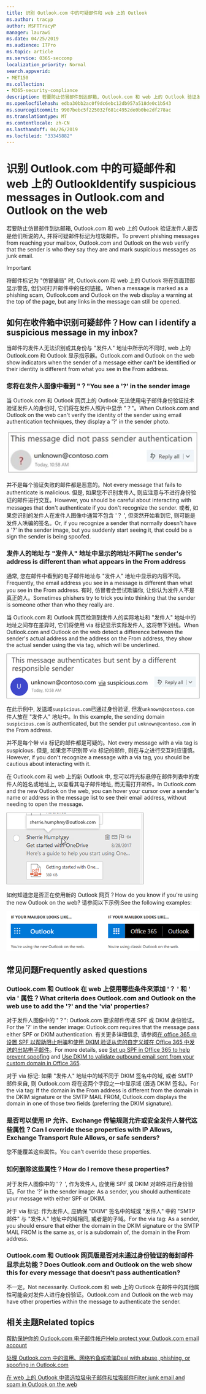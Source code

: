 ```yaml
---
title: 识别 Outlook.com 中的可疑邮件和 web 上的 Outlook
ms.author: tracyp
author: MSFTTracyP
manager: laurawi
ms.date: 04/25/2019
ms.audience: ITPro
ms.topic: article
ms.service: O365-seccomp
localization_priority: Normal
search.appverid:
- MET150
ms.collection:
- M365-security-compliance
description: 若要防止仿冒邮件到达邮箱, Outlook.com 和 web 上的 Outlook 验证发件人是否是他们所说的人, 并将可疑邮件标记为垃圾邮件。
ms.openlocfilehash: edba30bb2ac0f9dc6ebc12db957a518de0c1b543
ms.sourcegitcommit: 9907bebc5f225032f681c4952de0b0be2df278ac
ms.translationtype: MT
ms.contentlocale: zh-CN
ms.lasthandoff: 04/26/2019
ms.locfileid: "33345882"
---
```

# <a name="identify-suspicious-messages-in-outlookcom-and-outlook-on-the-web"></a><span data-ttu-id="b0c5a-103">识别 Outlook.com 中的可疑邮件和 web 上的 Outlook</span><span class="sxs-lookup"><span data-stu-id="b0c5a-103">Identify suspicious messages in Outlook.com and Outlook on the web</span></span>

<span data-ttu-id="b0c5a-104">若要防止仿冒邮件到达邮箱, Outlook.com 和 web 上的 Outlook 验证发件人是否是他们所说的人, 并将可疑邮件标记为垃圾邮件。</span><span class="sxs-lookup"><span data-stu-id="b0c5a-104">To prevent phishing messages from reaching your mailbox, Outlook.com and Outlook on the web verify that the sender is who they say they are and mark suspicious messages as junk email.</span></span>

> [!IMPORTANT]
> <span data-ttu-id="b0c5a-105">将邮件标记为 "仿冒骗局" 时, Outlook.com 和 web 上的 Outlook 将在页面顶部显示警告, 但仍可打开邮件中的任何链接。</span><span class="sxs-lookup"><span data-stu-id="b0c5a-105">When a message is marked as a phishing scam, Outlook.com and Outlook on the web display a warning at the top of the page, but any links in the message can still be opened.</span></span>

## <a name="how-can-i-identify-a-suspicious-message-in-my-inbox"></a><span data-ttu-id="b0c5a-106">如何在收件箱中识别可疑邮件？</span><span class="sxs-lookup"><span data-stu-id="b0c5a-106">How can I identify a suspicious message in my inbox?</span></span>

<span data-ttu-id="b0c5a-107">当邮件的发件人无法识别或其身份与 "发件人" 地址中所示的不同时, web 上的 Outlook.com 和 Outlook 显示指示器。</span><span class="sxs-lookup"><span data-stu-id="b0c5a-107">Outlook.com and Outlook on the web show indicators when the sender of a message either can't be identified or their identity is different from what you see in the From address.</span></span>

### <a name="you-see-a--in-the-sender-image"></a><span data-ttu-id="b0c5a-108">您将在发件人图像中看到 "？"</span><span class="sxs-lookup"><span data-stu-id="b0c5a-108">You see a '?' in the sender image</span></span>

<span data-ttu-id="b0c5a-109">当 Outlook.com 和 Outlook 网页上的 Outlook 无法使用电子邮件身份验证技术验证发件人的身份时, 它们将在发件人照片中显示 "？"。</span><span class="sxs-lookup"><span data-stu-id="b0c5a-109">When Outlook.com and Outlook on the web can't verify the identity of the sender using email authentication techniques, they display a '?' in the sender photo.</span></span>

![邮件未通过验证](media/message-did-not-pass-verification.jpg)

<span data-ttu-id="b0c5a-111">并不是每个验证失败的邮件都是恶意的。</span><span class="sxs-lookup"><span data-stu-id="b0c5a-111">Not every message that fails to authenticate is malicious.</span></span> <span data-ttu-id="b0c5a-112">但是, 如果您不识别发件人, 则应注意与不进行身份验证的邮件进行交互。</span><span class="sxs-lookup"><span data-stu-id="b0c5a-112">However, you should be careful about interacting with messages that don't authenticate if you don't recognize the sender.</span></span> <span data-ttu-id="b0c5a-113">或者, 如果您识别的发件人在发件人图像中通常不包含 '？ ', 但突然开始看到它, 则可能是发件人哄骗的签名。</span><span class="sxs-lookup"><span data-stu-id="b0c5a-113">Or, if you recognize a sender that normally doesn't have a '?' in the sender image, but you suddenly start seeing it, that could be a sign the sender is being spoofed.</span></span>

### <a name="the-senders-address-is-different-than-what-appears-in-the-from-address"></a><span data-ttu-id="b0c5a-114">发件人的地址与 "发件人" 地址中显示的地址不同</span><span class="sxs-lookup"><span data-stu-id="b0c5a-114">The sender's address is different than what appears in the From address</span></span>

<span data-ttu-id="b0c5a-115">通常, 您在邮件中看到的电子邮件地址与 "发件人" 地址中显示的内容不同。</span><span class="sxs-lookup"><span data-stu-id="b0c5a-115">Frequently, the email address you see in a message is different than what you see in the From address.</span></span> <span data-ttu-id="b0c5a-116">有时, 仿冒者会尝试欺骗你, 让你认为发件人不是真正的人。</span><span class="sxs-lookup"><span data-stu-id="b0c5a-116">Sometimes phishers try to trick you into thinking that the sender is someone other than who they really are.</span></span>

<span data-ttu-id="b0c5a-117">当 Outlook.com 和 Outlook 网页检测到发件人的实际地址和 "发件人" 地址中的地址之间存在差异时, 它们将使用 via 标记显示实际发件人, 这将带下划线。</span><span class="sxs-lookup"><span data-stu-id="b0c5a-117">When Outlook.com and Outlook on the web detect a difference between the sender's actual address and the address on the From address, they show the actual sender using the via tag, which will be underlined.</span></span>

![未验证发件人替换文本](media/unverified-sender-feature1.png)

<span data-ttu-id="b0c5a-119">在此示例中, 发送域`suspicious.com`已通过身份验证, 但发`unknown@contoso.com`件人放在 "发件人" 地址中。</span><span class="sxs-lookup"><span data-stu-id="b0c5a-119">In this example, the sending domain `suspicious.com` is authenticated, but the sender put `unknown@contoso.com` in the From address.</span></span>

<span data-ttu-id="b0c5a-120">并不是每个带 via 标记的邮件都是可疑的。</span><span class="sxs-lookup"><span data-stu-id="b0c5a-120">Not every message with a via tag is suspicious.</span></span> <span data-ttu-id="b0c5a-121">但是, 如果您不识别带 via 标记的邮件, 则在与之进行交互时应谨慎。</span><span class="sxs-lookup"><span data-stu-id="b0c5a-121">However, if you don't recognize a message with a via tag, you should be cautious about interacting with it.</span></span>

<span data-ttu-id="b0c5a-122">在 Outlook.com 和 web 上的新 Outlook 中, 您可以将光标悬停在邮件列表中的发件人的姓名或地址上, 以查看其电子邮件地址, 而无需打开邮件。</span><span class="sxs-lookup"><span data-stu-id="b0c5a-122">In Outlook.com and the new Outlook on the web, you can hover your cursor over a sender's name or address in the message list to see their email address, without needing to open the message.</span></span>

![OneDrive 入门](media/get-started-with-onedrive-message.png)

<span data-ttu-id="b0c5a-124">如何知道您是否正在使用新的 Outlook 网页？</span><span class="sxs-lookup"><span data-stu-id="b0c5a-124">How do you know if you're using the new Outlook on the web?</span></span> <span data-ttu-id="b0c5a-125">请参阅以下示例:</span><span class="sxs-lookup"><span data-stu-id="b0c5a-125">See the following examples:</span></span>

![Outlook vs Office 365](media/outlook-vs-outlook365.png)

## <a name="frequently-asked-questions"></a><span data-ttu-id="b0c5a-127">常见问题</span><span class="sxs-lookup"><span data-stu-id="b0c5a-127">Frequently asked questions</span></span>

### <a name="what-criteria-does-outlookcom-and-outlook-on-the-web-use-to-add-the--and-the-via-properties"></a><span data-ttu-id="b0c5a-128">Outlook.com 和 Outlook 在 web 上使用哪些条件来添加 '？ ' 和 ' via ' 属性？</span><span class="sxs-lookup"><span data-stu-id="b0c5a-128">What criteria does Outlook.com and Outlook on the web use to add the '?' and the 'via' properties?</span></span>

<span data-ttu-id="b0c5a-129">对于发件人图像中的 "？": Outlook.com 要求邮件传递 SPF 或 DKIM 身份验证。</span><span class="sxs-lookup"><span data-stu-id="b0c5a-129">For the '?' in the sender image:  Outlook.com requires that the message pass either SPF or DKIM authentication.</span></span> <span data-ttu-id="b0c5a-130">有关更多详细信息, 请参阅[在 office 365 中设置 SPF 以帮助阻止哄骗](set-up-spf-in-office-365-to-help-prevent-spoofing.md)和[使用 DKIM 验证从您的自定义域在 Office 365 中发送的出站电子邮件](use-dkim-to-validate-outbound-email.md)。</span><span class="sxs-lookup"><span data-stu-id="b0c5a-130">For more details, see [Set up SPF in Office 365 to help prevent spoofing](set-up-spf-in-office-365-to-help-prevent-spoofing.md) and [Use DKIM to validate outbound email sent from your custom domain in Office 365](use-dkim-to-validate-outbound-email.md).</span></span>

<span data-ttu-id="b0c5a-131">对于 via 标记: 如果 "发件人" 地址中的域不同于 DKIM 签名中的域, 或者 SMTP 邮件来自, 则 Outlook.com 将在这两个字段之一中显示域 (首选 DKIM 签名)。</span><span class="sxs-lookup"><span data-stu-id="b0c5a-131">For the via tag: If the domain in the From address is different from the domain in the DKIM signature or the SMTP MAIL FROM, Outlook.com displays the domain in one of those two fields (preferring the DKIM signature).</span></span>

### <a name="can-i-override-these-properties-with-ip-allows-exchange-transport-rule-allows-or-safe-senders"></a><span data-ttu-id="b0c5a-132">是否可以使用 IP 允许、Exchange 传输规则允许或安全发件人替代这些属性？</span><span class="sxs-lookup"><span data-stu-id="b0c5a-132">Can I override these properties with IP Allows, Exchange Transport Rule Allows, or safe senders?</span></span>

<span data-ttu-id="b0c5a-133">您不能覆盖这些属性。</span><span class="sxs-lookup"><span data-stu-id="b0c5a-133">You can't override these properties.</span></span>

### <a name="how-do-i-remove-these-properties"></a><span data-ttu-id="b0c5a-134">如何删除这些属性？</span><span class="sxs-lookup"><span data-stu-id="b0c5a-134">How do I remove these properties?</span></span>

<span data-ttu-id="b0c5a-135">对于发件人图像中的 '？ ', 作为发件人, 应使用 SPF 或 DKIM 对邮件进行身份验证。</span><span class="sxs-lookup"><span data-stu-id="b0c5a-135">For the '?' in the sender image: As a sender, you should authenticate your message with either SPF or DKIM.</span></span>

<span data-ttu-id="b0c5a-136">对于 via 标记: 作为发件人, 应确保 "DKIM" 签名中的域或 "发件人" 中的 "SMTP 邮件" 与 "发件人" 地址中的域相同, 或者是的子域。</span><span class="sxs-lookup"><span data-stu-id="b0c5a-136">For the via tag: As a sender, you should ensure that either the domain in the DKIM signature or the SMTP MAIL FROM is the same as, or is a subdomain of, the domain in the From address.</span></span>

### <a name="does-outlookcom-and-outlook-on-the-web-show-this-for-every-message-that-doesnt-pass-authentication"></a><span data-ttu-id="b0c5a-137">Outlook.com 和 Outlook 网页版是否对未通过身份验证的每封邮件显示此功能？</span><span class="sxs-lookup"><span data-stu-id="b0c5a-137">Does Outlook.com and Outlook on the web show this for every message that doesn’t pass authentication?</span></span>

<span data-ttu-id="b0c5a-138">不一定。</span><span class="sxs-lookup"><span data-stu-id="b0c5a-138">Not necessarily.</span></span> <span data-ttu-id="b0c5a-139">Outlook.com 和 web 上的 Outlook 在邮件中的其他属性可能会对发件人进行身份验证。</span><span class="sxs-lookup"><span data-stu-id="b0c5a-139">Outlook.com and Outlook on the web may have other properties within the message to authenticate the sender.</span></span>

## <a name="related-topics"></a><span data-ttu-id="b0c5a-140">相关主题</span><span class="sxs-lookup"><span data-stu-id="b0c5a-140">Related topics</span></span>

[<span data-ttu-id="b0c5a-141">帮助保护你的 Outlook.com 电子邮件帐户</span><span class="sxs-lookup"><span data-stu-id="b0c5a-141">Help protect your Outlook.com email account</span></span>](https://support.office.com/article/a4f20fc5-4307-4ece-8231-6d4d4bd8a9ba)

[<span data-ttu-id="b0c5a-142">处理 Outlook.com 中的滥用、网络钓鱼或欺骗</span><span class="sxs-lookup"><span data-stu-id="b0c5a-142">Deal with abuse, phishing, or spoofing in Outlook.com</span></span>](https://support.office.com/article/0d882ea5-eedc-4bed-aebc-079ffa1105a3)

[<span data-ttu-id="b0c5a-143">在 web 上的 Outlook 中筛选垃圾电子邮件和垃圾邮件</span><span class="sxs-lookup"><span data-stu-id="b0c5a-143">Filter junk email and spam in Outlook on the web</span></span>](https://support.office.com/article/db786e79-54e2-40cc-904f-d89d57b7f41d)
